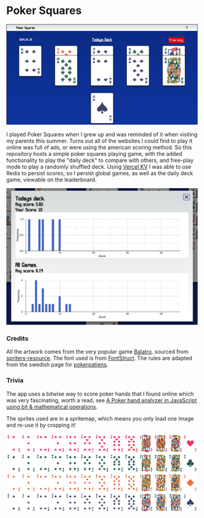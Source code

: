 # Poker Squares

<img src='./public/opengraph-image.png'>

I played Poker Squares when I grew up and was reminded of it when visiting my parents this summer. Turns out all of the websites I could find to play it online was full of ads, or were using the american scoring method. So this repository hosts a simple poker squares playing game, with the added functionality to play the "daily deck" to compare with others, and free-play mode to play a randomly shuffled deck. Using [Vercel KV](https://vercel.com/docs/storage/vercel-kv) I was able to use Redis to persist scores, so I persist global games, as well as the daily deck game, viewable on the leaderboard.

<img src='./public/leaderboard.png'>

### Credits

All the artwork comes from the very popular game [Balatro](https://www.playbalatro.com/), sourced from [spriters-resource](https://www.spriters-resource.com/pc_computer/balatro/). The font used is from [FontStruct](https://fontstruct.com/fontstructions/show/2326420/balatro). The rules are adapted from the swedish page for [pokerpatiens](https://sv.wikipedia.org/wiki/Pokerpatiens).

### Trivia

The app uses a bitwise way to score poker hands that I found online which was very fascinating, worth a read, see [A Poker hand analyzer in JavaScript using bit & mathematical operations](https://www.codeproject.com/Articles/569271/A-Poker-hand-analyzer-in-JavaScript-using-bit-math).

The sprites used are in a spritemap, which means you only load one image and re-use it by cropping it!

<img src='./public/cards_sprite.png'>
